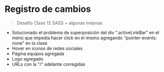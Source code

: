 # Registro de cambios
> Desafio Clase 12 SASS + algunas mejoras

+ Solucionado el problema de superposición del div ".activeLinkBar" en el  menú que impedía hacer click en el mismo agregando "pointer-events: none" en la clase
+ Hover en iconos de redes sociales
+ Página equipos agregada
+ Logo agregado
+ URLs con la "/" adelante corregidas